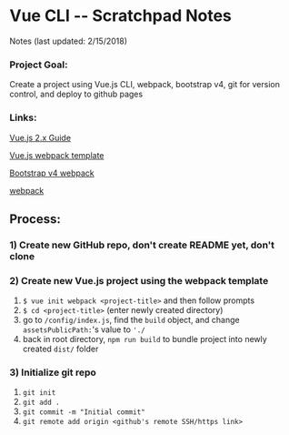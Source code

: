 # Vue CLI -- Scratchpad Notes
Notes (last updated: 2/15/2018)

### Project Goal:
Create a project using Vue.js CLI, webpack, bootstrap v4, git for version control, and deploy to github pages

### Links:

[Vue.js 2.x Guide](https://vuejs.org/v2/guide/installation.html#CLI)

[Vue.js webpack template](https://vuejs-templates.github.io/webpack/)

[Bootstrap v4 webpack](https://getbootstrap.com/docs/4.0/getting-started/webpack/)

[webpack](https://webpack.js.org/concepts/)

## Process:

### 1) Create new GitHub repo, don't create README yet, don't clone

### 2) Create new Vue.js project using the webpack template
1) `$ vue init webpack <project-title>` and then follow prompts
2) `$ cd <project-title>` (enter newly created directory)
3) go to `/config/index.js`, find the `build` object, and change `assetsPublicPath:`'s value to `'./`
4) back in root directory, `npm run build` to bundle project into newly created `dist/` folder

### 3) Initialize git repo
1) `git init`
2) `git add .`
3) `git commit -m "Initial commit"`
4) `git remote add origin <github's remote SSH/https link>`
